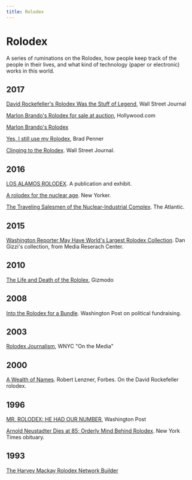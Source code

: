 ```yaml
---
title: Rolodex
---
```


# Rolodex

A series of ruminations on the Rolodex, how people keep
track of the people in their lives, and what kind of
technology (paper or electronic) works in this world.

## 2017

[David Rockefeller's Rolodex Was the Stuff of Legend](https://www.wsj.com/articles/david-rockefellers-famous-rolodex-is-astonishing-heres-a-first-peek-1512494592),
Wall Street Journal

[Marlon Brando's Rolodex for sale at auction](http://www.hollywood.com/general/marlon-brandos-contacts-book-and-rolodex-set-for-auction-60685785/),
Hollywood.com

[Marlon Brando's Rolodex](https://www.thenational.ae/arts-culture/what-makes-marlon-brando-s-rolodex-a-special-piece-of-hollywood-history-1.78508)

[Yes, I still use my Rolodex](http://culture.firespring.com/blog/post/yes-i-still-use-my-rolodex),
Brad Penner

[Clinging to the Rolodex](https://www.wsj.com/articles/SB119585920760602459).
Wall Street Journal.

## 2016

[LOS ALAMOS ROLODEX](http://www.clui.org/newsletter/winter-2016/los-alamos-rolodex).
A publication and exhibit.

[A rolodex for the nuclear age](https://www.newyorker.com/tech/elements/a-rolodex-for-the-nuclear-age).
New Yorker.

[The Traveling Salesmen of the Nuclear-Industrial Complex](https://www.theatlantic.com/technology/archive/2016/01/the-business-cards-that-made-the-bomb/424278/).
The Atlantic.

## 2015

[Washington Reporter May Have World's Largest Rolodex Collection](https://www.mrctv.org/blog/worlds-largest-rolodex-collection).
Dan Gizzi's collection, from Media Reserach Center.

## 2010

[The Life and Death of the Rololex](https://gizmodo.com/5497511/the-life-and-death-of-the-rolodex),
Gizmodo

## 2008

[Into the Rolodex for a Bundle](http://www.washingtonpost.com/wp-dyn/content/article/2008/09/14/AR2008091401569.html).
Washington Post on political fundraising.

## 2003

[Rolodex Journalism](https://www.wnyc.org/story/130907-rolodex-journalism/),
WNYC "On the Media"

## 2000

[A Wealth of Names](https://www.forbes.com/forbes/2000/0110/6501070a.html#5723daaf2d47).
Robert Lenzner, Forbes. On the David Rockefeller rolodex.

## 1996

[MR. ROLODEX: HE HAD OUR NUMBER](https://www.washingtonpost.com/archive/lifestyle/1996/04/20/mr-rolodex-he-had-our-number/081dba20-dae8-4d7c-8951-84cfef86eb66/?utm_term=.908dcc504f99),
Washington Post

[Arnold Neustadter Dies at 85; Orderly Mind Behind Rolodex](http://www.nytimes.com/1996/04/19/us/arnold-neustadter-dies-at-85-orderly-mind-behind-rolodex.html).
New York Times obituary.

## 1993

[The Harvey Mackay Rolodex Network Builder](https://archive.org/details/harveymackayrolo00harv)


